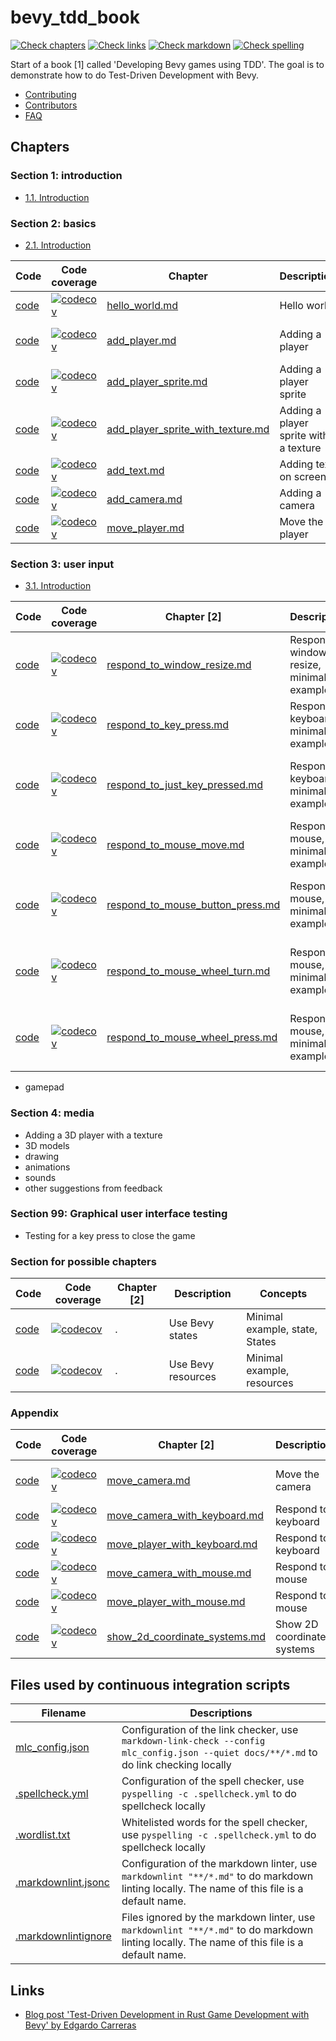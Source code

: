 # bevy_tdd_book

[![Check chapters](https://github.com/richelbilderbeek/bevy_tdd_book/actions/workflows/check_chapters.yaml/badge.svg?branch=master)](https://github.com/richelbilderbeek/bevy_tdd_book/actions/workflows/check_chapters.yaml)
[![Check links](https://github.com/richelbilderbeek/bevy_tdd_book/actions/workflows/check_links.yaml/badge.svg?branch=master)](https://github.com/richelbilderbeek/bevy_tdd_book/actions/workflows/check_links.yaml)
[![Check markdown](https://github.com/richelbilderbeek/bevy_tdd_book/actions/workflows/check_markdown.yaml/badge.svg?branch=master)](https://github.com/richelbilderbeek/bevy_tdd_book/actions/workflows/check_markdown.yaml)
[![Check spelling](https://github.com/richelbilderbeek/bevy_tdd_book/actions/workflows/check_spelling.yaml/badge.svg?branch=master)](https://github.com/richelbilderbeek/bevy_tdd_book/actions/workflows/check_spelling.yaml)

Start of a book [1] called 'Developing Bevy games using TDD'.
The goal is to demonstrate how to do Test-Driven Development with Bevy.

- [Contributing](CONTRIBUTING.md)
- [Contributors](docs/misc/contributors.md)
- [FAQ](docs/misc/faq.md)

## Chapters

### Section 1: introduction

- [1.1. Introduction](docs/introduction/introduction.md)

### Section 2: basics

- [2.1. Introduction](docs/misc/basic_introduction.md)

Code                                                                                    |Code coverage                                                                                                                                                                                                          |Chapter                                                                             |Description                              |Concepts
----------------------------------------------------------------------------------------|-----------------------------------------------------------------------------------------------------------------------------------------------------------------------------------------------------------------------|------------------------------------------------------------------------------------|-----------------------------------------|------------------
[code](https://github.com/richelbilderbeek/bevy_tdd_book_hello_world)                   |[![codecov](https://codecov.io/gh/richelbilderbeek/bevy_tdd_book_hello_world/graph/badge.svg?token=XAVFZYDQKZ)](https://codecov.io/gh/richelbilderbeek/bevy_tdd_book_hello_world)                                      |[hello_world.md](docs/chapters/hello_world.md)                                      |Hello world                              |A minimal `App`
[code](https://github.com/richelbilderbeek/bevy_tdd_book_add_player)                    |[![codecov](https://codecov.io/gh/richelbilderbeek/bevy_tdd_book_add_player/graph/badge.svg?token=XAVFZYDQKZ)](https://codecov.io/gh/richelbilderbeek/bevy_tdd_book_add_player)                                        |[add_player.md](docs/chapters/add_player.md)                                        |Adding a player                          |Using a marker Component, using a `Query`
[code](https://github.com/richelbilderbeek/bevy_tdd_book_add_player_sprite)             |[![codecov](https://codecov.io/gh/richelbilderbeek/bevy_tdd_book_add_player_sprite/graph/badge.svg?token=XAVFZYDQKZ)](https://codecov.io/gh/richelbilderbeek/bevy_tdd_book_add_player_sprite)                          |[add_player_sprite.md](docs/chapters/add_player_sprite.md)                          |Adding a player sprite                   |Using closures and `SpriteBundles`
[code](https://github.com/richelbilderbeek/bevy_tdd_book_add_player_sprite_with_texture)|[![codecov](https://codecov.io/gh/richelbilderbeek/bevy_tdd_book_add_player_sprite_with_texture/graph/badge.svg?token=XAVFZYDQKZ)](https://codecov.io/gh/richelbilderbeek/bevy_tdd_book_add_player_sprite_with_texture)|[add_player_sprite_with_texture.md](docs/chapters/add_player_sprite_with_texture.md)|Adding a player sprite with a texture    |Using a texture
[code](https://github.com/richelbilderbeek/bevy_tdd_book_add_text)                      |[![codecov](https://codecov.io/gh/richelbilderbeek/bevy_tdd_book_add_text/graph/badge.svg?token=XAVFZYDQKZ)](https://codecov.io/gh/richelbilderbeek/bevy_tdd_book_add_text)                                            |[add_text.md](docs/chapters/add_text.md)                                            |Adding text on screen                    |Using `Text2dBundle`
[code](https://github.com/richelbilderbeek/bevy_tdd_book_add_camera)                    |[![codecov](https://codecov.io/gh/richelbilderbeek/bevy_tdd_book_add_camera/graph/badge.svg?token=XAVFZYDQKZ)](https://codecov.io/gh/richelbilderbeek/bevy_tdd_book_add_camera)                                        |[add_camera.md](docs/chapters/add_camera.md)                                        |Adding a camera                          |Using `Camera2dBundle`
[code](https://github.com/richelbilderbeek/bevy_tdd_book_move_player)                   |[![codecov](https://codecov.io/gh/richelbilderbeek/bevy_tdd_book_move_player/graph/badge.svg?token=XAVFZYDQKZ)](https://codecov.io/gh/richelbilderbeek/bevy_tdd_book_move_player)                                      |[move_player.md](docs/chapters/move_player.md)                                      |Move the player                          |Extending a Component

### Section 3: user input

- [3.1. Introduction](docs/misc/respond_to_input_introduction.md)

Code                                                                                    |Code coverage                                                                                                                                                                                                          |Chapter [2]                                                                         |Description                              |Concepts
----------------------------------------------------------------------------------------|-----------------------------------------------------------------------------------------------------------------------------------------------------------------------------------------------------------------------|------------------------------------------------------------------------------------|-----------------------------------------|------------------
[code](https://github.com/richelbilderbeek/bevy_tdd_book_respond_to_window_resize)      |[![codecov](https://codecov.io/gh/richelbilderbeek/bevy_tdd_book_respond_to_window_resize/graph/badge.svg?token=XAVFZYDQKZ)](https://codecov.io/gh/richelbilderbeek/bevy_tdd_book_respond_to_window_resize)            |[respond_to_window_resize.md](docs/chapters/respond_to_window_resize.md)            |Respond to window resize, minimal example|Minimal example, mouse wheel press
[code](https://github.com/richelbilderbeek/bevy_tdd_book_respond_to_key_press)          |[![codecov](https://codecov.io/gh/richelbilderbeek/bevy_tdd_book_respond_to_key_press/graph/badge.svg?token=XAVFZYDQKZ)](https://codecov.io/gh/richelbilderbeek/bevy_tdd_book_respond_to_key_press)                    |[respond_to_key_press.md](docs/chapters/respond_to_key_press.md)                    |Respond to keyboard, minimal example     |Minimal example, key press
[code](https://github.com/richelbilderbeek/bevy_tdd_book_respond_to_just_key_pressed)   |[![codecov](https://codecov.io/gh/richelbilderbeek/bevy_tdd_book_respond_to_just_key_pressed/graph/badge.svg?token=XAVFZYDQKZ)](https://codecov.io/gh/richelbilderbeek/bevy_tdd_book_respond_to_just_key_pressed)      |[respond_to_just_key_pressed.md](docs/chapters/respond_to_just_key_pressed.md)      |Respond to keyboard, minimal example     |Minimal example, key just being pressed
[code](https://github.com/richelbilderbeek/bevy_tdd_book_respond_to_mouse_move)         |[![codecov](https://codecov.io/gh/richelbilderbeek/bevy_tdd_book_respond_to_mouse_move/graph/badge.svg?token=XAVFZYDQKZ)](https://codecov.io/gh/richelbilderbeek/bevy_tdd_book_respond_to_mouse_move)                  |[respond_to_mouse_move.md](docs/chapters/respond_to_mouse_move.md)                  |Respond to mouse, minimal example        |Minimal example, mouse move
[code](https://github.com/richelbilderbeek/bevy_tdd_book_respond_to_mouse_button_press) |[![codecov](https://codecov.io/gh/richelbilderbeek/bevy_tdd_book_respond_to_mouse_button_press/graph/badge.svg?token=XAVFZYDQKZ)](https://codecov.io/gh/richelbilderbeek/bevy_tdd_book_respond_to_mouse_button_press)  |[respond_to_mouse_button_press.md](docs/chapters/respond_to_mouse_button_press.md)  |Respond to mouse, minimal example        |Minimal example, mouse button press
[code](https://github.com/richelbilderbeek/bevy_tdd_book_respond_to_mouse_wheel_turn)   |[![codecov](https://codecov.io/gh/richelbilderbeek/bevy_tdd_book_respond_to_mouse_wheel_turn/graph/badge.svg?token=XAVFZYDQKZ)](https://codecov.io/gh/richelbilderbeek/bevy_tdd_book_respond_to_mouse_wheel_turn)      |[respond_to_mouse_wheel_turn.md](docs/chapters/respond_to_mouse_wheel_turn.md)      |Respond to mouse, minimal example        |Minimal example, mouse wheel turn
[code](https://github.com/richelbilderbeek/bevy_tdd_book_respond_to_mouse_wheel_press)  |[![codecov](https://codecov.io/gh/richelbilderbeek/bevy_tdd_book_respond_to_mouse_wheel_press/graph/badge.svg?token=XAVFZYDQKZ)](https://codecov.io/gh/richelbilderbeek/bevy_tdd_book_respond_to_mouse_wheel_press)    |[respond_to_mouse_wheel_press.md](docs/chapters/respond_to_mouse_wheel_press.md)    |Respond to mouse, minimal example        |Minimal example, mouse wheel press

- gamepad


### Section 4: media

- Adding a 3D player with a texture
- 3D models
- drawing
- animations
- sounds
- other suggestions from feedback

### Section 99: Graphical user interface testing

- Testing for a key press to close the game

### Section for possible chapters

Code                                                                                    |Code coverage                                                                                                                                                                                                          |Chapter [2]                                                                         |Description                              |Concepts
----------------------------------------------------------------------------------------|-----------------------------------------------------------------------------------------------------------------------------------------------------------------------------------------------------------------------|------------------------------------------------------------------------------------|-----------------------------------------|------------------
[code](https://github.com/richelbilderbeek/bevy_tdd_book_use_game_state)                |[![codecov](https://codecov.io/gh/richelbilderbeek/bevy_tdd_book_use_game_state/graph/badge.svg?token=XAVFZYDQKZ)](https://codecov.io/gh/richelbilderbeek/bevy_tdd_book_use_game_state)                                |.                                                                                   |Use Bevy states                          |Minimal example, state, States
[code](https://github.com/richelbilderbeek/bevy_tdd_book_use_resources)                 |[![codecov](https://codecov.io/gh/richelbilderbeek/bevy_tdd_book_use_resources/graph/badge.svg?token=XAVFZYDQKZ)](https://codecov.io/gh/richelbilderbeek/bevy_tdd_book_use_resources)                                  |.                                                                                   |Use Bevy resources                        |Minimal example, resources

### Appendix

Code                                                                                    |Code coverage                                                                                                                                                                                                          |Chapter [2]                                                                         |Description                              |Concepts
----------------------------------------------------------------------------------------|-----------------------------------------------------------------------------------------------------------------------------------------------------------------------------------------------------------------------|------------------------------------------------------------------------------------|-----------------------------------------|------------------
[code](https://github.com/richelbilderbeek/bevy_tdd_book_move_camera)                   |[![codecov](https://codecov.io/gh/richelbilderbeek/bevy_tdd_book_move_camera/graph/badge.svg?token=XAVFZYDQKZ)](https://codecov.io/gh/richelbilderbeek/bevy_tdd_book_move_camera)                                      |[move_camera.md](docs/chapters/move_camera.md)                                      |Move the camera                          |Extending a Component
[code](https://github.com/richelbilderbeek/bevy_tdd_book_move_camera_with_keyboard)     |[![codecov](https://codecov.io/gh/richelbilderbeek/bevy_tdd_book_move_camera_with_keyboard/graph/badge.svg?token=XAVFZYDQKZ)](https://codecov.io/gh/richelbilderbeek/bevy_tdd_book_move_camera_with_keyboard)          |[move_camera_with_keyboard.md](docs/chapters/move_camera_with_keyboard.md)          |Respond to keyboard                      |.
[code](https://github.com/richelbilderbeek/bevy_tdd_book_move_player_with_keyboard)     |[![codecov](https://codecov.io/gh/richelbilderbeek/bevy_tdd_book_move_player_with_keyboard/graph/badge.svg?token=XAVFZYDQKZ)](https://codecov.io/gh/richelbilderbeek/bevy_tdd_book_move_player_with_keyboard)          |[move_player_with_keyboard.md](docs/chapters/move_player_with_keyboard.md)          |Respond to keyboard                      |.
[code](https://github.com/richelbilderbeek/bevy_tdd_book_move_camera_with_mouse)        |[![codecov](https://codecov.io/gh/richelbilderbeek/bevy_tdd_book_move_camera_with_mouse/graph/badge.svg?token=XAVFZYDQKZ)](https://codecov.io/gh/richelbilderbeek/bevy_tdd_book_move_camera_with_mouse)                |[move_camera_with_mouse.md](docs/chapters/move_camera_with_mouse.md)                |Respond to mouse                         |.
[code](https://github.com/richelbilderbeek/bevy_tdd_book_move_player_with_mouse)        |[![codecov](https://codecov.io/gh/richelbilderbeek/bevy_tdd_book_move_player_with_mouse/graph/badge.svg?token=XAVFZYDQKZ)](https://codecov.io/gh/richelbilderbeek/bevy_tdd_book_move_player_with_mouse)                |[move_player_with_mouse.md](docs/chapters/move_player_with_mouse.md)                |Respond to mouse                         |.
[code](https://github.com/richelbilderbeek/bevy_tdd_book_show_2d_coordinate_systems)    |[![codecov](https://codecov.io/gh/richelbilderbeek/bevy_tdd_book_show_2d_coordinate_systems/graph/badge.svg?token=XAVFZYDQKZ)](https://codecov.io/gh/richelbilderbeek/bevy_tdd_book_show_2d_coordinate_systems)        |[show_2d_coordinate_systems.md](docs/chapters/show_2d_coordinate_systems.md)        |Show 2D coordinate systems               |2D coordinate systems

## Files used by continuous integration scripts

Filename                                  |Descriptions
------------------------------------------|--------------------------------------------------------------------------------------------------------------------------------------
[mlc_config.json](mlc_config.json)        |Configuration of the link checker, use `markdown-link-check --config mlc_config.json --quiet docs/**/*.md` to do link checking locally
[.spellcheck.yml](.spellcheck.yml)        |Configuration of the spell checker, use `pyspelling -c .spellcheck.yml` to do spellcheck locally
[.wordlist.txt](.wordlist.txt)            |Whitelisted words for the spell checker, use `pyspelling -c .spellcheck.yml` to do spellcheck locally
[.markdownlint.jsonc](.markdownlint.jsonc)|Configuration of the markdown linter, use `markdownlint "**/*.md"` to do markdown linting locally. The name of this file is a default name.
[.markdownlintignore](.markdownlintignore)|Files ignored by the markdown linter, use `markdownlint "**/*.md"` to do markdown linting locally. The name of this file is a default name.

## Links

- [Blog post 'Test-Driven Development in Rust Game Development with Bevy' by Edgardo Carreras](https://edgardocarreras.com/blog/tdd-in-rust-game-engine-bevy/)
